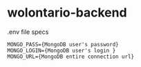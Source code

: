 # wolontario-backend

.env file specs

```
MONGO_PASS={MongoDB user's password}
MONGO_LOGIN={MongoDB user's login }
MONGO_URL={MongoDB entire connection url}
```